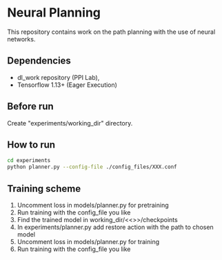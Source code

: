 # Neural Planning

This repository contains work on the path planning with the use of neural networks.

## Dependencies

* dl_work repository (PPI Lab),
* Tensorflow 1.13+ (Eager Execution)

## Before run

Create "experiments/working_dir" directory. 

## How to run

```bash
cd experiments
python planner.py --config-file ./config_files/XXX.conf
```

## Training scheme
1. Uncomment loss in models/planner.py for pretraining
2. Run training with the config_file you like
3. Find the trained model in working_dir/<<<out-name>>>/checkpoints
4. In experiments/planner.py add restore action with the path to chosen model
5. Uncomment loss in models/planner.py for training
6. Run training with the config_file you like

